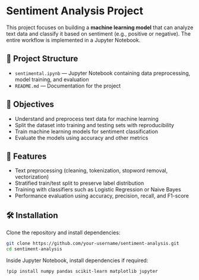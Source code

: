 # Sentiment Analysis Project

This project focuses on building a **machine learning model** that can analyze text data and classify it based on sentiment (e.g., positive or negative). The entire workflow is implemented in a Jupyter Notebook.

## 📂 Project Structure
- `sentimental.ipynb` — Jupyter Notebook containing data preprocessing, model training, and evaluation  
- `README.md` — Documentation for the project  

## 🎯 Objectives
- Understand and preprocess text data for machine learning  
- Split the dataset into training and testing sets with reproducibility  
- Train machine learning models for sentiment classification  
- Evaluate the models using accuracy and other metrics  

## 🚀 Features
- Text preprocessing (cleaning, tokenization, stopword removal, vectorization)  
- Stratified train/test split to preserve label distribution  
- Training with classifiers such as Logistic Regression or Naive Bayes  
- Performance evaluation using accuracy, precision, recall, and F1-score  

## 🛠️ Installation
Clone the repository and install dependencies:

```bash
git clone https://github.com/your-username/sentiment-analysis.git
cd sentiment-analysis
```

Inside Jupyter Notebook, install dependencies if required:

```bash
!pip install numpy pandas scikit-learn matplotlib jupyter

```
